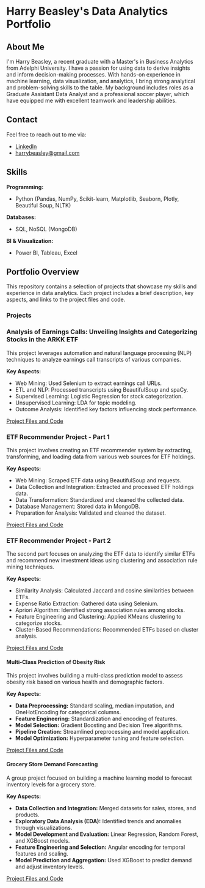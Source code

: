 # Harry Beasley's Data Analytics Portfolio

## About Me

I'm Harry Beasley, a recent graduate with a Master's in Business Analytics from Adelphi University. I have a passion for using data to derive insights and inform decision-making processes. With hands-on experience in machine learning, data visualization, and analytics, I bring strong analytical and problem-solving skills to the table. My background includes roles as a Graduate Assistant Data Analyst and a professional soccer player, which have equipped me with excellent teamwork and leadership abilities.

## Contact

Feel free to reach out to me via:
- [LinkedIn](https://www.linkedin.com/in/harrybeasley)
- harrybeasley@gmail.com

## Skills

**Programming:**
- Python (Pandas, NumPy, Scikit-learn, Matplotlib, Seaborn, Plotly, Beautiful Soup, NLTK)

**Databases:**
- SQL, NoSQL (MongoDB)

**BI & Visualization:**
- Power BI, Tableau, Excel

## Portfolio Overview

This repository contains a selection of projects that showcase my skills and experience in data analytics. Each project includes a brief description, key aspects, and links to the project files and code.

### Projects

### Analysis of Earnings Calls: Unveiling Insights and Categorizing Stocks in the ARKK ETF
This project leverages automation and natural language processing (NLP) techniques to analyze earnings call transcripts of various companies.

**Key Aspects:**
- Web Mining: Used Selenium to extract earnings call URLs.
- ETL and NLP: Processed transcripts using BeautifulSoup and spaCy.
- Supervised Learning: Logistic Regression for stock categorization.
- Unsupervised Learning: LDA for topic modeling.
- Outcome Analysis: Identified key factors influencing stock performance.

[Project Files and Code](https://github.com/harry-beasley/portfolio/tree/main/analysis_of_earnings_calls/analysis_of_earnings_calls.html)

### ETF Recommender Project - Part 1
This project involves creating an ETF recommender system by extracting, transforming, and loading data from various web sources for ETF holdings.

**Key Aspects:**
- Web Mining: Scraped ETF data using BeautifulSoup and requests.
- Data Collection and Integration: Extracted and processed ETF holdings data.
- Data Transformation: Standardized and cleaned the collected data.
- Database Management: Stored data in MongoDB.
- Preparation for Analysis: Validated and cleaned the dataset.

[Project Files and Code](https://github.com/harry-beasley/portfolio/tree/main/etf_recommender_project/etf_recommender_project_part1.html)

### ETF Recommender Project - Part 2
The second part focuses on analyzing the ETF data to identify similar ETFs and recommend new investment ideas using clustering and association rule mining techniques.

**Key Aspects:**
- Similarity Analysis: Calculated Jaccard and cosine similarities between ETFs.
- Expense Ratio Extraction: Gathered data using Selenium.
- Apriori Algorithm: Identified strong association rules among stocks.
- Feature Engineering and Clustering: Applied KMeans clustering to categorize stocks.
- Cluster-Based Recommendations: Recommended ETFs based on cluster analysis.

[Project Files and Code](https://github.com/harry-beasley/portfolio/tree/main/etf_recommender_project/etf_recommender_project_part2.html)

#### Multi-Class Prediction of Obesity Risk

This project involves building a multi-class prediction model to assess obesity risk based on various health and demographic factors.

**Key Aspects:**
- **Data Preprocessing:** Standard scaling, median imputation, and OneHotEncoding for categorical columns.
- **Feature Engineering:** Standardization and encoding of features.
- **Model Selection:** Gradient Boosting and Decision Tree algorithms.
- **Pipeline Creation:** Streamlined preprocessing and model application.
- **Model Optimization:** Hyperparameter tuning and feature selection.

[Project Files and Code](https://github.com/harry-beasley/portfolio/tree/main/multi-class-prediction-obesity-risk)

#### Grocery Store Demand Forecasting

A group project focused on building a machine learning model to forecast inventory levels for a grocery store.

**Key Aspects:**
- **Data Collection and Integration:** Merged datasets for sales, stores, and products.
- **Exploratory Data Analysis (EDA):** Identified trends and anomalies through visualizations.
- **Model Development and Evaluation:** Linear Regression, Random Forest, and XGBoost models.
- **Feature Engineering and Selection:** Angular encoding for temporal features and scaling.
- **Model Prediction and Aggregation:** Used XGBoost to predict demand and adjust inventory levels.

[Project Files and Code](https://github.com/harry-beasley/portfolio/tree/main/grocery-store-inventory-forecasting)


